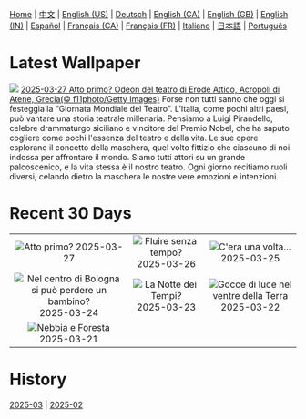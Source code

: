 [Home](../README.md) | [中文](zh-CN.md) | [English (US)](en-US.md) | [Deutsch](de-DE.md) | [English (CA)](en-CA.md) | [English (GB)](en-GB.md) | [English (IN)](en-IN.md) | [Español](es-ES.md) | [Français (CA)](fr-CA.md) | [Français (FR)](fr-FR.md) | [Italiano](it-IT.md) | [日本語](ja-JP.md) | [Português](pt-BR.md)

# Latest Wallpaper
![](https://www.bing.com/th?id=OHR.OdeonAthens_IT-IT6974635534_UHD.jpg)
[2025-03-27 Atto primo? Odeon del teatro di Erode Attico, Acropoli di Atene, Grecia(© f11photo/Getty Images)](https://www.bing.com/th?id=OHR.OdeonAthens_IT-IT6974635534_UHD.jpg)
Forse non tutti sanno che oggi si festeggia la “Giornata Mondiale del Teatro”. L’Italia, come pochi altri paesi, può vantare una storia teatrale millenaria. Pensiamo a Luigi Pirandello, celebre drammaturgo siciliano e vincitore del Premio Nobel, che ha saputo cogliere come pochi l'essenza del teatro e della vita. Le sue opere esplorano il concetto della maschera, quel volto fittizio che ciascuno di noi indossa per affrontare il mondo. Siamo tutti attori su un grande palcoscenico, e la vita stessa è il nostro teatro. Ogni giorno recitiamo ruoli diversi, celando dietro la maschera le nostre vere emozioni e intenzioni.

# Recent 30 Days
|  |  |  |
|:---:|:---:|:---:|
| ![](https://www.bing.com/th?id=OHR.OdeonAthens_IT-IT6974635534_400x240.jpg "Atto primo?") 2025-03-27 | ![](https://www.bing.com/th?id=OHR.CrystalManatee_IT-IT9883831174_400x240.jpg "Fluire senza tempo?") 2025-03-26 | ![](https://www.bing.com/th?id=OHR.HobbitHole_IT-IT4670453023_400x240.jpg "C'era una volta...") 2025-03-25 |
| ![](https://www.bing.com/th?id=OHR.PiazzaBologna_IT-IT4343709340_400x240.jpg "Nel centro di Bologna si può perdere un bambino?") 2025-03-24 | ![](https://www.bing.com/th?id=OHR.NebraskaStorm_IT-IT9749175316_400x240.jpg "La Notte dei Tempi?") 2025-03-23 | ![](https://www.bing.com/th?id=OHR.CenoteLilies_IT-IT2531353898_400x240.jpg "Gocce di luce nel ventre della Terra") 2025-03-22 |
| ![](https://www.bing.com/th?id=OHR.DanumValley_IT-IT2622437428_400x240.jpg "Nebbia e Foresta") 2025-03-21 |  |  |

# History
[2025-03](../archives/wallpaper/it-IT/w_2025_03.md) | [2025-02](../archives/wallpaper/it-IT/w_2025_02.md)
